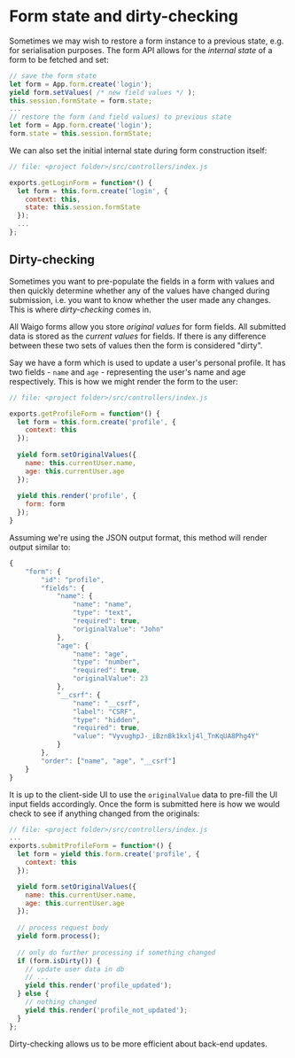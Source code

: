 # Form state and dirty-checking

Sometimes we may wish to restore a form instance to a previous state, e.g. for serialisation purposes. The form API allows for the *internal state* of a form to be fetched and set:

```js
// save the form state
let form = App.form.create('login');
yield form.setValues( /* new field values */ );
this.session.formState = form.state;
...
// restore the form (and field values) to previous state
let form = App.form.create('login');
form.state = this.session.formState;
```

We can also set the initial internal state during form construction itself:

```javascript
// file: <project folder>/src/controllers/index.js

exports.getLoginForm = function*() {
  let form = this.form.create('login', {
    context: this,
    state: this.session.formState
  });
  ...
};
```

## Dirty-checking

Sometimes you want to pre-populate the fields in a form with values and then quickly determine whether any of the values have changed during submission, i.e. you want to know whether the user made any changes. This is where *dirty-checking* comes in.

All Waigo forms allow you store *original values* for form fields. All submitted data is stored as the *current values* for fields. If there is any difference between these two sets of values then the form is considered "dirty".

Say we have a form which is used to update a user's personal profile. It has two fields - `name` and `age` - representing the user's name and age respectively. This is how we might render the form to the user:

```js
// file: <project folder>/src/controllers/index.js

exports.getProfileForm = function*() {
  let form = this.form.create('profile', {
    context: this
  });
  
  yield form.setOriginalValues({
    name: this.currentUser.name,
    age: this.currentUser.age
  });
  
  yield this.render('profile', {
    form: form
  });
}
```

Assuming we're using the JSON output format, this method will render output similar to:

```js
{
    "form": {
        "id": "profile",
        "fields": {
            "name": {
                "name": "name",
                "type": "text",
                "required": true,
                "originalValue": "John"
            },
            "age": {
                "name": "age",
                "type": "number",
                "required": true,
                "originalValue": 23
            },
            "__csrf": {
                "name": "__csrf",
                "label": "CSRF",
                "type": "hidden",
                "required": true,
                "value": "VyvughpJ-_iBznBk1kxlj4l_TnKqUA8Phg4Y"
            }
        },
        "order": ["name", "age", "__csrf"]
    }
}
```

It is up to the client-side UI to use the `originalValue` data to pre-fill the UI input fields accordingly. Once the form is submitted here is how we would check to see if anything changed from the originals:

```js
// file: <project folder>/src/controllers/index.js
...
exports.submitProfileForm = function*() {
  let form = yield this.form.create('profile', {
    context: this
  });

  yield form.setOriginalValues({
    name: this.currentUser.name,
    age: this.currentUser.age
  });
  
  // process request body
  yield form.process();
  
  // only do further processing if something changed
  if (form.isDirty()) {
    // update user data in db
    // ...
    yield this.render('profile_updated');
  } else {
    // nothing changed
    yield this.render('profile_not_updated');
  }
};
```

Dirty-checking allows us to be more efficient about back-end updates.


